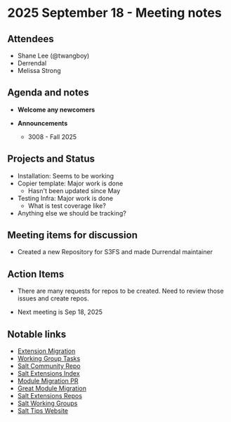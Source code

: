 # 2025 September 18 - Meeting notes

## Attendees
  - Shane Lee (@twangboy)
  - Derrendal
  - Melissa Strong

## Agenda and notes

- **Welcome any newcomers**

- **Announcements**
  - 3008 - Fall 2025

## Projects and Status
- Installation: Seems to be working
- Copier template: Major work is done
    - Hasn't been updated since May
- Testing Infra: Major work is done
    - What is test coverage like?
- Anything else we should be tracking?

## Meeting items for discussion
- Created a new Repository for S3FS and made Durrendal maintainer

## Action Items
- There are many requests for repos to be created. Need to review those issues
  and create repos.

- Next meeting is Sep 18, 2025

## Notable links

- [Extension Migration](https://github.com/orgs/salt-extensions/projects/5)
- [Working Group Tasks](https://github.com/orgs/salt-extensions/projects/6)
- [Salt Community Repo](https://github.com/saltstack/community)
- [Salt Extensions Index](https://extensions.saltproject.io/)
- [Module Migration PR](https://github.com/saltstack/salt/pull/65971)
- [Great Module Migration](https://github.com/saltstack/great-module-migration)
- [Salt Extensions Repos](https://github.com/orgs/salt-extensions/repositories)
- [Salt Working Groups](https://github.com/saltstack/community/tree/master/working_groups)
- [Salt Tips Website](https://salt.tips/whats-new-in-salt-chlorine/)
